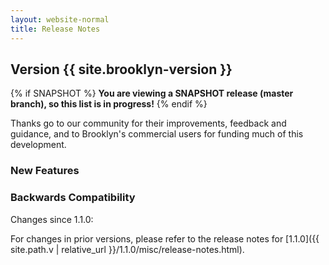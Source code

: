 ```yaml
---
layout: website-normal
title: Release Notes
---
```


## Version {{ site.brooklyn-version }}

{% if SNAPSHOT %}
**You are viewing a SNAPSHOT release (master branch), so this list is in progress!**
{% endif %}

Thanks go to our community for their improvements, feedback and guidance, and
to Brooklyn's commercial users for funding much of this development.

### New Features

### Backwards Compatibility

Changes since 1.1.0:


For changes in prior versions, please refer to the release notes for 
[1.1.0]({{ site.path.v | relative_url }}/1.1.0/misc/release-notes.html).
